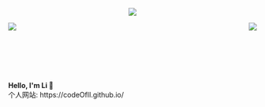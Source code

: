 <p align="center">
  <img align="center" src="https://github-profile-trophy.vercel.app/?username=codeOflI&title=MultipleLang,Star,Follower,Commit,Issue" style="max-width:100%;">
</p>

<img align="left" src="https://github-readme-stats.vercel.app/api/top-langs/?username=codeOflI&hide=css,html" />
<img align="right" src="https://github-readme-stats.vercel.app/api?username=codeOflI&show_icons=true&icon_color=805AD5&text_color=718096&bg_color=ffffff&hide_title=true&include_all_commits=true&hide=contribs&count_private=true" />    
<br/>
<br/>
<br/>
<br/>
<br/>
<br/>
<br/>
<strong>Hello, I'm Li 👋</strong><br/>  
个人网站: https://codeOflI.github.io/
